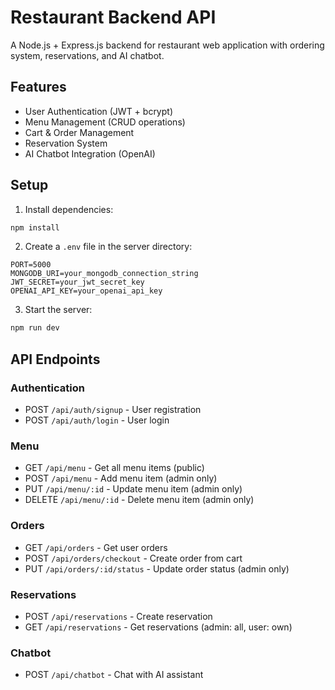 # Restaurant Backend API

A Node.js + Express.js backend for restaurant web application with ordering system, reservations, and AI chatbot.

## Features

- User Authentication (JWT + bcrypt)
- Menu Management (CRUD operations)
- Cart & Order Management
- Reservation System
- AI Chatbot Integration (OpenAI)

## Setup

1. Install dependencies:
```bash
npm install
```

2. Create a `.env` file in the server directory:
```
PORT=5000
MONGODB_URI=your_mongodb_connection_string
JWT_SECRET=your_jwt_secret_key
OPENAI_API_KEY=your_openai_api_key
```

3. Start the server:
```bash
npm run dev
```

## API Endpoints

### Authentication
- POST `/api/auth/signup` - User registration
- POST `/api/auth/login` - User login

### Menu
- GET `/api/menu` - Get all menu items (public)
- POST `/api/menu` - Add menu item (admin only)
- PUT `/api/menu/:id` - Update menu item (admin only)
- DELETE `/api/menu/:id` - Delete menu item (admin only)

### Orders
- GET `/api/orders` - Get user orders
- POST `/api/orders/checkout` - Create order from cart
- PUT `/api/orders/:id/status` - Update order status (admin only)

### Reservations
- POST `/api/reservations` - Create reservation
- GET `/api/reservations` - Get reservations (admin: all, user: own)

### Chatbot
- POST `/api/chatbot` - Chat with AI assistant


